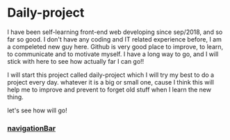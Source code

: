 # Daily-project
I have been self-learning front-end web developing since sep/2018, and so far so good. I don't have any coding and IT related experience before, I am a compeleted new guy here. Github is very good place to improve, to learn, to communicate and to motivate myself. I have a long way to go, and I will stick with here to see how actually far I can go!!

I will start this project called daily-project which I will try my best to do a project every day. whatever it is a big or small one, cause I think this will help me to improve and prevent to forget old stuff when I learn the new thing.

let's see how will go!


<h3><a href="https://zodiacfly.github.io/Daily-project/naviTab/index.html">navigationBar</a></h3>
